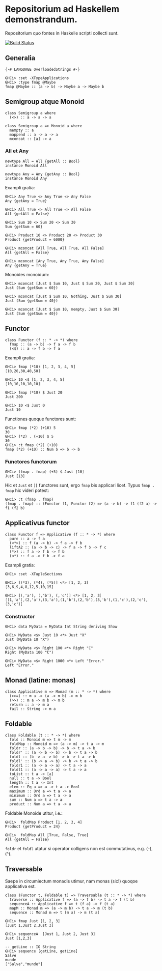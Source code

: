 # Repositorium ad Haskellem demonstrandum.

Repositorium quo fontes in Haskelle scripti collecti sunt.

[![Build Status](https://travis-ci.org/fuszenecker/HaskellDemo.svg?branch=master)](https://travis-ci.org/fuszenecker/HaskellDemo)

## Generalia

```
{-# LANGUAGE OverloadedStrings #-}
```

```
GHCi> :set -XTypeApplications
GHCi> :type fmap @Maybe
fmap @Maybe :: (a -> b) -> Maybe a -> Maybe b
```

## Semigroup atque Monoid

```
class Semigroup a where
  (<>) :: a -> a -> a

class Semigroup a => Monoid a where
  mempty :: a
  mappend :: a -> a -> a
  mconcat :: [a] -> a
```

### All et Any

```
newtype All = All {getAll :: Bool}
instance Monoid All

newtype Any = Any {getAny :: Bool}
instance Monoid Any
```

Exampli gratia:

```
GHCi> Any True <> Any True <> Any False
Any {getAny = True}

GHCi> All True <> All True <> All False
All {getAll = False}

GHCi> Sum 10 <> Sum 20 <> Sum 30
Sum {getSum = 60}

GHCi> Product 10 <> Product 20 <> Product 30
Product {getProduct = 6000}

GHCi> mconcat [All True, All True, All False]
All {getAll = False}

GHCi> mconcat [Any True, Any True, Any False]
Any {getAny = True}
```

Monoides monoidum:

```
GHCi> mconcat [Just $ Sum 10, Just $ Sum 20, Just $ Sum 30]
Just (Sum {getSum = 60})

GHCi> mconcat [Just $ Sum 10, Nothing, Just $ Sum 30]
Just (Sum {getSum = 40})

GHCi> mconcat [Just $ Sum 10, mempty, Just $ Sum 30]
Just (Sum {getSum = 40})
```

## Functor

```
class Functor (f :: * -> *) where
  fmap :: (a -> b) -> f a -> f b
  (<$) :: a -> f b -> f a
```

Exampli gratia:

```
GHCi> fmap (*10) [1, 2, 3, 4, 5]
[10,20,30,40,50]

GHCi> 10 <$ [1, 2, 3, 4, 5]
[10,10,10,10,10]

GHCi> fmap (*10) $ Just 20
Just 200

GHCi> 10 <$ Just 0
Just 10
```

Functiones quoque functores sunt:

```
GHCi> fmap (*2) (+10) 5
30
GHCi> (*2) . (+10) $ 5
30
GHCi> :t fmap (*2) (+10)
fmap (*2) (+10) :: Num b => b -> b
```

### Functores functorum

```
GHCi> (fmap . fmap) (+3) $ Just [10]
Just [13]
```

Hic et `Just` et `[]` functores sunt, ergo `fmap` bis applicari licet.
Typus `fmap . fmap` hic videri potest:

```
GHCi> :t (fmap . fmap)
(fmap . fmap) :: (Functor f1, Functor f2) => (a -> b) -> f1 (f2 a) -> f1 (f2 b)
```

## Applicativus functor

```
class Functor f => Applicative (f :: * -> *) where
  pure :: a -> f a
  (<*>) :: f (a -> b) -> f a -> f b
  liftA2 :: (a -> b -> c) -> f a -> f b -> f c
  (*>) :: f a -> f b -> f b
  (<*) :: f a -> f b -> f a
```

Exampli gratia:

```
GHCi> :set -XTupleSections

GHCi> [(*3), (*4), (*5)] <*> [1, 2, 3]
[3,6,9,4,8,12,5,10,15]

GHCi> [(,'a'), (,'b'), (,'c')] <*> [1, 2, 3]
[(1,'a'),(2,'a'),(3,'a'),(1,'b'),(2,'b'),(3,'b'),(1,'c'),(2,'c'),(3,'c')]
```

### Constructor

```
GHCi> data MyData = MyData Int String deriving Show

GHCi> MyData <$> Just 10 <*> Just "X"
Just (MyData 10 "X")

GHCi> MyData <$> Right 100 <*> Right "C"
Right (MyData 100 "C")

GHCi> MyData <$> Right 1000 <*> Left "Error."
Left "Error."
```

## Monad (latine: monas)

```
class Applicative m => Monad (m :: * -> *) where
  (>>=) :: m a -> (a -> m b) -> m b
  (>>) :: m a -> m b -> m b
  return :: a -> m a
  fail :: String -> m a
```

## Foldable

```
class Foldable (t :: * -> *) where
  fold :: Monoid m => t m -> m
  foldMap :: Monoid m => (a -> m) -> t a -> m
  foldr :: (a -> b -> b) -> b -> t a -> b
  foldr' :: (a -> b -> b) -> b -> t a -> b
  foldl :: (b -> a -> b) -> b -> t a -> b
  foldl' :: (b -> a -> b) -> b -> t a -> b
  foldr1 :: (a -> a -> a) -> t a -> a
  foldl1 :: (a -> a -> a) -> t a -> a
  toList :: t a -> [a]
  null :: t a -> Bool
  length :: t a -> Int
  elem :: Eq a => a -> t a -> Bool
  maximum :: Ord a => t a -> a
  minimum :: Ord a => t a -> a
  sum :: Num a => t a -> a
  product :: Num a => t a -> a
```

Foldable Monoide utitur, i.e.:

```
GHCi>  foldMap Product [1, 2, 3, 4]
Product {getProduct = 24}

GHCi>  foldMap All [True, False, True]
All {getAll = False}
```

`foldr` et `foldl` utatur si operator colligens non est commutativus, e.g. (-), (^).

## Traversable

Saepe in circumiectum monadis utimur, nam monas (sic!) quoqoe applicativa est.

```
class (Functor t, Foldable t) => Traversable (t :: * -> *) where
  traverse :: Applicative f => (a -> f b) -> t a -> f (t b)
  sequenceA :: Applicative f => t (f a) -> f (t a)
  mapM :: Monad m => (a -> m b) -> t a -> m (t b)
  sequence :: Monad m => t (m a) -> m (t a)
```

```
GHCi> fmap Just [1, 2, 3]
[Just 1,Just 2,Just 3]

GHCi> sequenceA  [Just 1, Just 2, Just 3]
Just [1,2,3]

-- getLine :: IO String
GHCi> sequence [getLine, getLine]
Salve
munde
["Salve","munde"]
```
